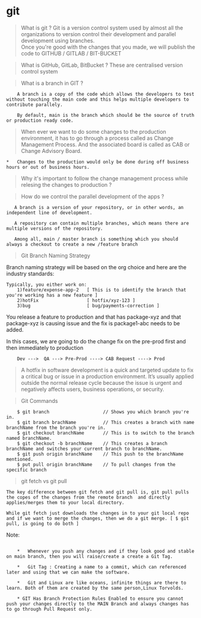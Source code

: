 # git

> What is git ?
Git is a version control system used by almost all the organizations to version control their development and parallel development using branches.  
Once you're good with the changes that you made, we will publish the code to GITHUB / GITLAB / BIT-BUCKET

> What is GitHub, GitLab, BitBucket ?
These are centralised version control system

> What is a branch in GIT ?

```
    A branch is a copy of the code which allows the developers to test without touching the main code and this helps multiple developers to contribute parallely.

    By default, main is the branch which should be the source of truth or production ready code.

```

> When ever we want to do some changes to the production environment, it has to go through a process called as Change Management Process.
And the associated board is called as CAB or Change Advisory Board.

    *   Changes to the production would only be done during off business hours or out of business hours.

> Why it's important to follow the change management process while relesing the changes to production ?


> How do we control the parallel development of the apps ?

```
   A branch is a version of your repository, or in other words, an independent line of development. 
   
   A repository can contain multiple branches, which means there are multiple versions of the repository.

   Among all, main / master branch is something which you should always a checkout to create a new /feature branch
```

> Git Branch Naming Strategy

Branch naming strategy will be based on the org choice and here are the industry standards:

    Typically, you either work on:
        1)feature/expense-app-2   [ This is to identify the branch that you're working has a new feature ]
        2)hotFix                  [ hotfix/xyz-123 ]
        3)bug                     [ bug/payments-correction ]

You release a feature to production and that has package-xyz and that package-xyz is causing issue and the fix is package1-abc needs to be added. 

In this cases, we are going to do the change fix on the pre-prod first and then immediately to production

        Dev --->  QA ---> Pre-Prod ----> CAB Request ----> Prod

> A hotfix in software development is a quick and targeted update to fix a critical bug or issue in a production environment. It’s usually applied outside the normal release cycle because the issue is urgent and negatively affects users, business operations, or security.


> Git Commands

```
    $ git branch                    // Shows you which branch you're in.
    $ git branch brachName          // This creates a branch with name branchName from the branch you're in.
    $ git checkout branchName       // This is to switch to the branch named branchName.
    $ git checkout -b branchName    // This creates a branch branchName and switches your current branch to branchName.
    $ git push origin branchName    // This push to the branchName mentioned.
    $ put pull origin branchName    // To pull changes from the specific branch
```

> git fetch   vs   git pull 

```
The key difference between git fetch and git pull is, git pull pulls the copes of the changes from the remote branch  and directly applies/merges them to your local directory. 

While git fetch just downloads the changes in to your git local repo and if we want to merge the changes, then we do a git merge. [ $ git pull, is going to do both ]
```

Note:

```

    *   Whenever you push any changes and if they look good and stable on main branch, then you will raise/create a create a Git Tag.

    *   Git Tag : Creating a name to a commit, which can referenced later and using that we can make the software.

    *   Git and Linux are like oceans, infinite things are there to learn. Both of them are created by the same person,Linux Torvolds.

    * GIT Has Branch Protection Rules Enabled to ensure you cannot push your changes directly to the MAIN Branch and always changes has to go through Pull Request only.

```